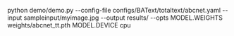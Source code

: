 python demo/demo.py --config-file configs/BAText/totaltext/abcnet.yaml --input sampleinput/myimage.jpg --output results/ --opts MODEL.WEIGHTS weights/abcnet_tt.pth MODEL.DEVICE cpu